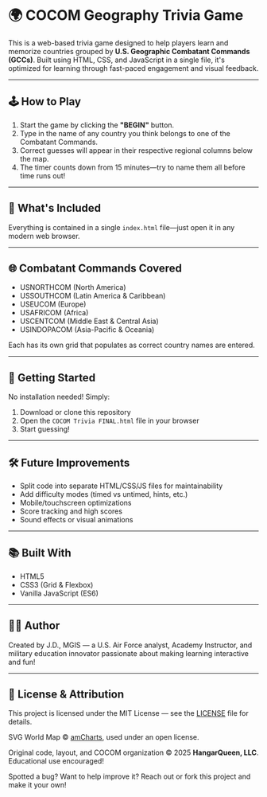 # 🌍 COCOM Geography Trivia Game

This is a web-based trivia game designed to help players learn and memorize countries grouped by **U.S. Geographic Combatant Commands (GCCs)**. Built using HTML, CSS, and JavaScript in a single file, it's optimized for learning through fast-paced engagement and visual feedback.

---

## 🕹️ How to Play

1. Start the game by clicking the **"BEGIN"** button.
2. Type in the name of any country you think belongs to one of the Combatant Commands.
3. Correct guesses will appear in their respective regional columns below the map.
4. The timer counts down from 15 minutes—try to name them all before time runs out!

---

## 📁 What's Included

Everything is contained in a single `index.html` file—just open it in any modern web browser.

---

## 🌐 Combatant Commands Covered

- USNORTHCOM (North America)
- USSOUTHCOM (Latin America & Caribbean)
- USEUCOM (Europe)
- USAFRICOM (Africa)
- USCENTCOM (Middle East & Central Asia)
- USINDOPACOM (Asia-Pacific & Oceania)

Each has its own grid that populates as correct country names are entered.

---

## 🚀 Getting Started

No installation needed! Simply:
1. Download or clone this repository
2. Open the `COCOM Trivia FINAL.html` file in your browser
3. Start guessing!

---

## 🛠️ Future Improvements

- Split code into separate HTML/CSS/JS files for maintainability
- Add difficulty modes (timed vs untimed, hints, etc.)
- Mobile/touchscreen optimizations
- Score tracking and high scores
- Sound effects or visual animations

---

## 📚 Built With

- HTML5
- CSS3 (Grid & Flexbox)
- Vanilla JavaScript (ES6)

---

## 👩‍💻 Author

Created by J.D., MGIS — a U.S. Air Force analyst, Academy Instructor, and military education innovator passionate about making learning interactive and fun!

---


## 📝 License & Attribution

This project is licensed under the MIT License — see the [LICENSE](LICENSE) file for details.

SVG World Map © [amCharts](https://www.amcharts.com/svg-maps/), used under an open license.

Original code, layout, and COCOM organization © 2025 **HangarQueen, LLC**. Educational use encouraged!


Spotted a bug? Want to help improve it? Reach out or fork this project and make it your own!

